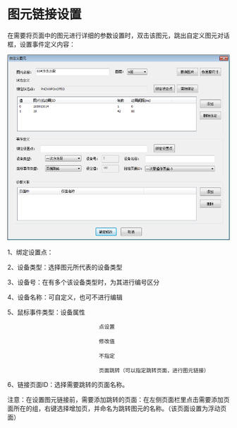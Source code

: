 # 图元链接设置

在需要将页面中的图元进行详细的参数设置时，双击该图元，跳出自定义图元对话框，设置事件定义内容：

![](/assets/图元链接1.png)

1、绑定设置点：

2、设备类型：选择图元所代表的设备类型

3、设备号：在有多个该设备类型时，为其进行编号区分

4、设备名称：可自定义，也可不进行编辑

5、鼠标事件类型：设备属性

                                 点设置

                                 修改值

                                 不指定

                                 页面跳转（可以指定跳转页面，进行图元链接）

6、链接页面ID：选择需要跳转的页面名称。

注意：在设置图元链接前，需要添加跳转的页面：在左侧页面栏里点击需要添加页面所在的组，右键选择增加页，并命名为跳转图元的名称。（该页面设置为浮动页面）

